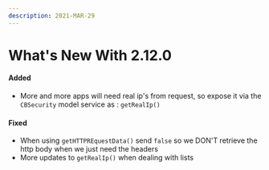 ```yaml
---
description: 2021-MAR-29
---
```


# What's New With 2.12.0

#### Added

* More and more apps will need real ip's from request, so expose it via the `CBSecurity` model service as : `getRealIp()`

#### Fixed

* When using `getHTTPREquestData()` send `false` so we DON'T retrieve the http body when we just need the headers
* More updates to `getRealIp()` when dealing with lists
